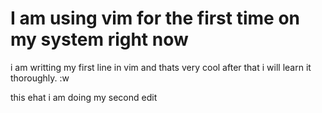 # I am using vim for the first time on my system right now

i am writting my first line in vim and thats very cool after that i will learn it thoroughly.
:w

this ehat i am doing my second edit
